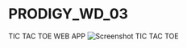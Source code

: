 # PRODIGY_WD_03
TIC TAC TOE WEB APP
![Screenshot TIC TAC TOE](https://github.com/rajagup05/PRODIGY_WD_03/assets/81443339/8c3ff6b9-a488-4738-8a64-4091b6472c44)
